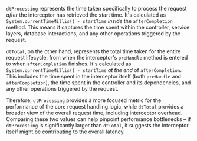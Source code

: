 `dtProcessing` represents the time taken specifically to process the request *after* the interceptor has retrieved the start time. It's calculated as `System.currentTimeMillis() - startTime` *inside* the `afterCompletion` method. This means it captures the time spent within the controller, service layers, database interactions, and any other operations triggered by the request.

`dtTotal`, on the other hand, represents the total time taken for the entire request lifecycle, from when the interceptor's `preHandle` method is entered to when `afterCompletion` finishes. It's calculated as `System.currentTimeMillis() - startTime` *at the end* of `afterCompletion`. This includes the time spent in the interceptor itself (both `preHandle` and `afterCompletion`), the time spent in the controller and its dependencies, and any other operations triggered by the request.

Therefore, `dtProcessing` provides a more focused metric for the performance of the core request handling logic, while `dtTotal` provides a broader view of the overall request time, including interceptor overhead. Comparing these two values can help pinpoint performance bottlenecks – if `dtProcessing` is significantly larger than `dtTotal`, it suggests the interceptor itself might be contributing to the overall latency.